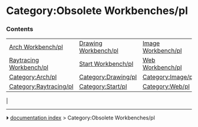 # Category:Obsolete Workbenches/pl


### Contents

|     |     |     |
| --- | --- | --- |
| [Arch Workbench/pl](Arch_Workbench/pl.md) | [Drawing Workbench/pl](Drawing_Workbench/pl.md) | [Image Workbench/pl](Image_Workbench/pl.md) |
| [Raytracing Workbench/pl](Raytracing_Workbench/pl.md) | [Start Workbench/pl](Start_Workbench/pl.md) | [Web Workbench/pl](Web_Workbench/pl.md) |
| [Category:Arch/pl](Category_Arch/pl.md) | [Category:Drawing/pl](Category_Drawing/pl.md) | [Category:Image/pl](Category_Image/pl.md) |
| [Category:Raytracing/pl](Category_Raytracing/pl.md) | [Category:Start/pl](Category_Start/pl.md) | [Category:Web/pl](Category_Web/pl.md) |
|



---
⏵ [documentation index](../README.md) > Category:Obsolete Workbenches/pl
